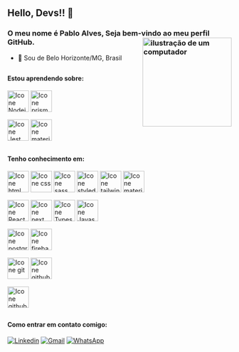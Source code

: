 <link rel="stylesheet" href="https://cdn.jsdelivr.net/gh/devicons/devicon@v2.15.1/devicon.min.css">

## Hello, Devs!! 👋
### O meu nome é Pablo Alves, Seja bem-vindo ao meu perfil GitHub. <img src="https://raw.githubusercontent.com/MicaelliMedeiros/micaellimedeiros/master/image/computer-illustration.png" alt="ilustração de um computador" min-width="200px" max-width="200px" width="200px" align="right">

- 🔰  Sou de Belo Horizonte/MG, Brasil
##

#### Estou aprendendo sobre:

[<img height="48px" width="48px" alt="Icone Nodejs" src="https://skillicons.dev/icons?i=nodejs"/>](https://nodejs.org/en/docs)
[<img height="48px" width="48px" alt="Icone prisma" src="https://skillicons.dev/icons?i=prisma"/>](https://www.prisma.io/docs)

[<img height="48px" width="48px" alt="Icone Jest" src="https://skillicons.dev/icons?i=jest"/>](https://jestjs.io/pt-BR/docs)
[<img height="48px" width="48px" alt="Icone material ui" src="https://skillicons.dev/icons?i=cypress"/>](https://docs.cypress.io)
##

#### Tenho conhecimento em:
[<img height="48px" width="48px" alt="Icone html" src="https://skillicons.dev/icons?i=html"/>](https://developer.mozilla.org/pt-BR/docs/Web/HTML)
[<img height="48px" width="48px" alt="Icone css" src="https://skillicons.dev/icons?i=css"/>](https://developer.mozilla.org/en-US/docs/Web/CSS)
[<img height="48px" width="48px" alt="Icone sass" src="https://skillicons.dev/icons?i=sass"/>](https://sass-lang.com/documentation)
[<img height="48px" width="48px" alt="Icone styled components" src="https://skillicons.dev/icons?i=styledcomponents"/>](https://styled-components.com/docs)
[<img height="48px" width="48px" alt="Icone tailwind" src="https://skillicons.dev/icons?i=tailwind"/>](https://v2.tailwindcss.com/docs)
[<img height="48px" width="48px" alt="Icone material ui" src="https://skillicons.dev/icons?i=mui"/>](https://mui.com/material-ui/getting-started/)


[<img height="48px" width="48px" alt="Icone React" src="https://skillicons.dev/icons?i=react"/>](https://pt-br.react.dev)
[<img height="48px" width="48px" alt="Icone next" src="https://skillicons.dev/icons?i=nextjs"/>](https://www.nextjs.org/docs/)
[<img height="48px" width="48px" alt="Icone Typescript" src="https://skillicons.dev/icons?i=typescript"/>](https://www.typescriptlang.org/docs/)
[<img height="48px" width="48px" alt="Icone Javascript" src="https://skillicons.dev/icons?i=javascript"/>](https://devdocs.io/javascript/)

[<img height="48px" width="48px" alt="Icone postgres" src="https://skillicons.dev/icons?i=postgres"/>](https://www.postgresql.org/docs/)
[<img height="48px" width="48px" alt="Icone firebase" src="https://skillicons.dev/icons?i=firebase"/>](https://firebase.google.com/)

[<img height="48px" width="48px" alt="Icone git" src="https://skillicons.dev/icons?i=git"/>](https://git-scm.com/doc)
[<img height="48px" width="48px" alt="Icone github" src="https://skillicons.dev/icons?i=github"/>](https://docs.github.com/en/get-started)

[<img height="48px" width="48px" alt="Icone github" src="https://skillicons.dev/icons?i=figma"/>](https://www.figma.com)

##

#### Como entrar em contato comigo:
[<img alt="Linkedin" src="https://img.shields.io/badge/-linkedin-%230077B5?style=for-the-badge&logo=linkedin&logoColor=white"/>](https://www.linkedin.com/in/pablo-alves-629bba245/)
<a href="mailto:pabloallves1522@gmail.com" target="_blank"><img alt="Gmail" src="https://img.shields.io/badge/Gmail-D14836?style=for-the-badge&logo=gmail&logoColor=white" /></a>
<a href="https://api.whatsapp.com/send?phone=5531989369803&text="><img src="https://img.shields.io/badge/WhatsApp-25D366?style=for-the-badge&logo=whatsapp&logoColor=white" alt="WhatsApp" /></a>
##


